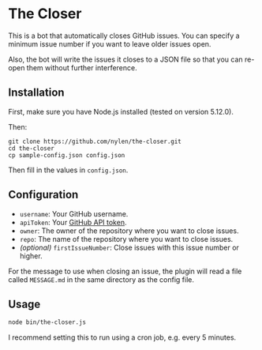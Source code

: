 # The Closer

This is a bot that automatically closes GitHub issues.  You can specify a
minimum issue number if you want to leave older issues open.

Also, the bot will write the issues it closes to a JSON file so that you can
re-open them without further interference.

## Installation

First, make sure you have Node.js installed (tested on version 5.12.0).

Then:

```
git clone https://github.com/nylen/the-closer.git
cd the-closer
cp sample-config.json config.json
```

Then fill in the values in `config.json`.

## Configuration

- `username`: Your GitHub username.
- `apiToken`: Your [GitHub API token](https://github.com/settings/tokens).
- `owner`: The owner of the repository where you want to close issues.
- `repo`: The name of the repository where you want to close issues.
- _(optional)_ `firstIssueNumber`: Close issues with this issue number or higher.

For the message to use when closing an issue, the plugin will read a file
called `MESSAGE.md` in the same directory as the config file.

## Usage

```sh
node bin/the-closer.js
```

I recommend setting this to run using a cron job, e.g. every 5 minutes.
